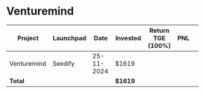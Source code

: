 # Venturemind



<table data-full-width="true"><thead><tr><th width="152">Project</th><th width="138">Launchpad</th><th width="132">Date</th><th width="133">Invested</th><th width="176">Return TGE (100%)</th><th>PNL</th><th></th></tr></thead><tbody><tr><td>Venturemind</td><td>Seedify</td><td>25-11-2024</td><td>$1619</td><td></td><td></td><td></td></tr><tr><td><strong>Total</strong></td><td></td><td></td><td><strong>$1619</strong></td><td></td><td></td><td></td></tr></tbody></table>

